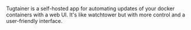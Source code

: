 Tugtainer is a self-hosted app for automating updates of your docker containers with a web UI. It's like watchtower but with more control and a user-friendly interface.
